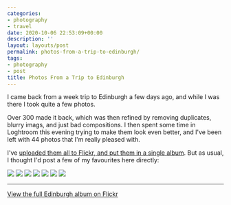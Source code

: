 ```yaml
---
categories:
- photography
- travel
date: 2020-10-06 22:53:09+00:00
description: ''
layout: layouts/post
permalink: photos-from-a-trip-to-edinburgh/
tags:
- photography
- post
title: Photos From a Trip to Edinburgh
---
```


I came back from a week trip to Edinburgh a few days ago, and while I was there I took quite a few photos.

Over 300 made it back, which was then refined by removing duplicates, blurry imags, and just bad compositions. I then spent some time in Loghtroom this evening trying to make them look even better, and I've been left with 44 photos that I'm really pleased with.

I've [uploaded them all to Flickr, and put them in a single album](https://www.flickr.com/photos/186342532@N04/albums/72157716284740168). But as usual, I thought I'd post a few of my favourites here directly:

<img src="https://chrishannah.me/images/2020/10/DSCF0838.jpg">

<img src="https://chrishannah.me/images/2020/10/DSCF0704.jpg">

<img src="https://chrishannah.me/images/2020/10/DSCF0886.jpg">

<img src="https://chrishannah.me/images/2020/10/DSCF0867.jpg">

<img src="https://chrishannah.me/images/2020/10/DSCF0721.jpg">

<img src="https://chrishannah.me/images/2020/10/DSCF0720.jpg">

<img src="https://chrishannah.me/images/2020/10/DSCF0713.jpg">

---

[View the full Edinburgh album on Flickr](https://www.flickr.com/photos/186342532@N04/albums/72157716284740168)
